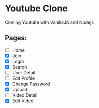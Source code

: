 # Youtube Clone

Cloning Youtube with VanillaJS and Nodejs

## Pages:

- [ ] Home
- [x] Join
- [x] Login
- [x] Search
- [ ] User Detail
- [ ] Edit Profile
- [x] Change Password
- [x] Upload
- [ ] Video Detail
- [x] Edit Video
